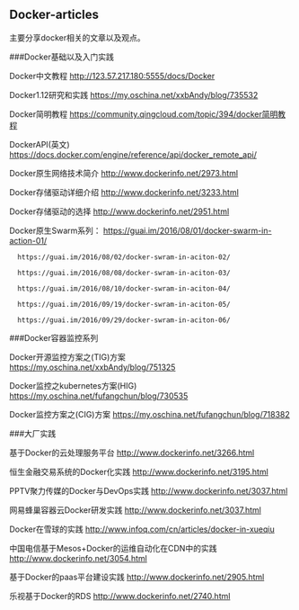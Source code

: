 ## Docker-articles
主要分享docker相关的文章以及观点。

###Docker基础以及入门实践

Docker中文教程 http://123.57.217.180:5555/docs/Docker

Docker1.12研究和实践 https://my.oschina.net/xxbAndy/blog/735532

Docker简明教程 https://community.qingcloud.com/topic/394/docker简明教程

DockerAPI(英文) https://docs.docker.com/engine/reference/api/docker_remote_api/

Docker原生网络技术简介  http://www.dockerinfo.net/2973.html

Docker存储驱动详细介绍    http://www.dockerinfo.net/3233.html

Docker存储驱动的选择 http://www.dockerinfo.net/2951.html

Docker原生Swarm系列： 
      https://guai.im/2016/08/01/docker-swarm-in-action-01/
      
      https://guai.im/2016/08/02/docker-swram-in-aciton-02/
      
      https://guai.im/2016/08/08/docker-swram-in-aciton-03/
      
      https://guai.im/2016/08/10/docker-swram-in-aciton-04/
      
      https://guai.im/2016/09/19/docker-swram-in-aciton-05/
      
      https://guai.im/2016/09/29/docker-swram-in-aciton-06/
      
###Docker容器监控系列

Docker开源监控方案之(TIG)方案 https://my.oschina.net/xxbAndy/blog/751325 

Docker监控之kubernetes方案(HIG) https://my.oschina.net/fufangchun/blog/730535

Docker监控方案之(CIG)方案 https://my.oschina.net/fufangchun/blog/718382
 
 
###大厂实践

基于Docker的云处理服务平台  http://www.dockerinfo.net/3266.html

恒生金融交易系统的Docker化实践 http://www.dockerinfo.net/3195.html

PPTV聚力传媒的Docker与DevOps实践  http://www.dockerinfo.net/3037.html

网易蜂巢容器云Docker研发实践   http://www.dockerinfo.net/3037.html

Docker在雪球的实践 http://www.infoq.com/cn/articles/docker-in-xueqiu

中国电信基于Mesos+Docker的运维自动化在CDN中的实践  http://www.dockerinfo.net/3054.html

基于Docker的paas平台建设实践  http://www.dockerinfo.net/2905.html

乐视基于Docker的RDS  http://www.dockerinfo.net/2740.html
